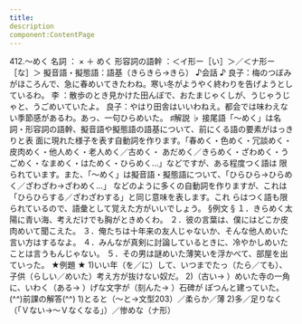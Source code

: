 ```yaml
---
title:
description
component:ContentPage
---
```



412.～めく
名詞 ： × ＋ めく
形容詞の語幹 ：＜イ形ー［い］＞／＜ナ形ー ［な］＞
擬音語・擬態語：語基（きらきら→きら）
♪会話 ♪
良子：梅のつぼみがほころんで、急に春めいてきたわね。寒い冬がようやく終わりを告げようとしているわ。 李 ：散歩のとき見かけた田んぼで、おたまじゃくしが、うじゃうじゃと、うごめいていたよ。 良子：やはり田舎はいいわねえ。都会では味わえない季節感があるわ。あっ、一句ひらめいた。
♯解説 ♭
接尾語「～めく」は名詞・形容詞の語幹、擬音語や擬態語の語基について、前にくる語の要素がはっきりと表 面に現れた様子を表す自動詞を作ります。「春めく・色めく・冗談めく・皮肉めく・他人めく・老人めく／古めく・ あだめく／きらめく・ざわめく・うごめく・なまめく・はためく・ひらめく…」などですが、ある程度つく語は 限られています。また、「～めく」は擬音語・擬態語について、「ひらひら→ひらめく／ざわざわ→ざわめく…」
などのように多くの自動詞を作りますが、これは「ひらひらする／ざわざわする」と同じ意味を表します。これ らはつく語も限られているので、語彙として覚えた方がいいでしょう。
§例文 §
１．きらめく太陽に青い海、考えだけでも胸がときめくわ。
２．彼の言葉は、僕にはどこか皮肉めいて聞こえた。
３．俺たちは十年来の友人じゃないか、そんな他人めいた言い方はするなよ。
４．みんなが真剣に討論しているときに、冷やかしめいたことは言うもんじゃない。
５．その男は謎めいた薄笑いを浮かべて、部屋を出ていった。
★例題 ★
1)いい年（を／に）して、いつまでたっ（たら／ても）、子供（らしい／めいた）考え方が抜けない奴だ。
2)（古い→ ）めいた寺の一角に、いわく（ある→ ）げな文字が（刻んた→ ）石碑が ぽつんと建っていた。
(^^)前課の解答(^^)
1)とると（～と→文型203）／柔らか／薄
2)多／足りなく（「Ｖない→～Ｖなくなる」）／惨めな（ナ形）
